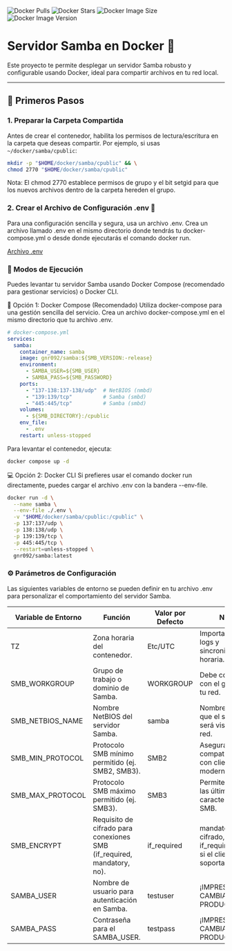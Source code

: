 ![Docker Pulls](https://img.shields.io/docker/pulls/gnr092/samba)
![Docker Stars](https://img.shields.io/docker/stars/gnr092/samba)
![Docker Image Size](https://img.shields.io/docker/image-size/gnr092/samba)
![Docker Image Version](https://img.shields.io/docker/v/gnr092/samba)

# Servidor Samba en Docker 🐳

Este proyecto te permite desplegar un servidor Samba robusto y configurable usando Docker, ideal para compartir archivos en tu red local.

---

## 🚀 Primeros Pasos

### 1. Preparar la Carpeta Compartida

Antes de crear el contenedor, habilita los permisos de lectura/escritura en la carpeta que deseas compartir. Por ejemplo, si usas `~/docker/samba/cpublic`:

```bash
mkdir -p "$HOME/docker/samba/cpublic" && \
chmod 2770 "$HOME/docker/samba/cpublic"
```
Nota: El chmod 2770 establece permisos de grupo y el bit setgid para que los nuevos archivos dentro de la carpeta hereden el grupo.

### 2. Crear el Archivo de Configuración .env 📄
Para una configuración sencilla y segura, usa un archivo .env. Crea un archivo llamado .env en el mismo directorio donde tendrás tu docker-compose.yml o desde donde ejecutarás el comando docker run.

[Archivo .env](https://raw.githubusercontent.com/GNR092/samba/refs/heads/master/sample.env)

### 🚀 Modos de Ejecución
Puedes levantar tu servidor Samba usando Docker Compose (recomendado para gestionar servicios) o Docker CLI.

🐳 Opción 1: Docker Compose (Recomendado)
Utiliza docker-compose para una gestión sencilla del servicio. Crea un archivo docker-compose.yml en el mismo directorio que tu archivo .env.

```yaml
# docker-compose.yml
services:
  samba:
    container_name: samba
    image: gnr092/samba:${SMB_VERSION:-release}
    environment:
      - SAMBA_USER=${SMB_USER}
      - SAMBA_PASS=${SMB_PASSWORD}
    ports:
      - "137-138:137-138/udp"  # NetBIOS (nmbd)
      - "139:139/tcp"          # Samba (smbd)
      - "445:445/tcp"          # Samba (smbd)
    volumes:
      - ${SMB_DIRECTORY}:/cpublic
    env_file:
      - .env
    restart: unless-stopped
```
Para levantar el contenedor, ejecuta:

```bash
docker compose up -d
```

💻 Opción 2: Docker CLI
Si prefieres usar el comando docker run directamente, puedes cargar el archivo .env con la bandera --env-file.

```bash
docker run -d \
  --name samba \
  --env-file ./.env \
  -v "$HOME/docker/samba/cpublic:/cpublic" \
  -p 137:137/udp \
  -p 138:138/udp \
  -p 139:139/tcp \
  -p 445:445/tcp \
  --restart=unless-stopped \
  gnr092/samba:latest
```

### ⚙️ Parámetros de Configuración
Las siguientes variables de entorno se pueden definir en tu archivo .env para personalizar el comportamiento del servidor Samba.

|Variable de Entorno | Función | Valor por Defecto | Notas |
|-|-|-|-|
|TZ |Zona horaria del contenedor.|Etc/UTC|Importante para logs y sincronización horaria.|
|SMB_WORKGROUP|Grupo de trabajo o dominio de Samba.|WORKGROUP|Debe coincidir con el grupo de tu red.|
|SMB_NETBIOS_NAME|Nombre NetBIOS del servidor Samba.|samba|Nombre con el que el servidor será visible en la red.|
|SMB_MIN_PROTOCOL|Protocolo SMB mínimo permitido (ej. SMB2, SMB3).|SMB2|Asegura compatibilidad con clientes modernos.|
|SMB_MAX_PROTOCOL|Protocolo SMB máximo permitido (ej. SMB3).|SMB3|Permite el uso de las últimas características SMB.|
|SMB_ENCRYPT|Requisito de cifrado para conexiones SMB (if_required, mandatory, no).|if_required|mandatory exige cifrado, if_required lo usa si el cliente lo soporta.|
|SAMBA_USER|Nombre de usuario para autenticación en Samba.|testuser|¡IMPRESCINDIBLE CAMBIAR EN PRODUCCIÓN!|
|SAMBA_PASS|Contraseña para el SAMBA_USER.|testpass|¡IMPRESCINDIBLE CAMBIAR EN PRODUCCIÓN!|
